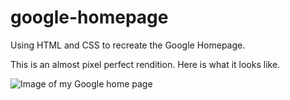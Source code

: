 # google-homepage
Using HTML and CSS to recreate the Google Homepage.

This is an almost pixel perfect rendition. Here is what it looks like.

![Image of my Google home page](https://github.com/mueedurrehman/google-homepage/blob/master/CurrentVersion.png)
